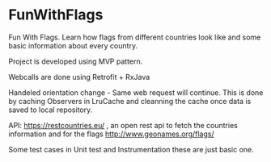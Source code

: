 # FunWithFlags

Fun With Flags. Learn how flags from different countries look like and some basic information about every country.

Project is developed using MVP pattern. 

Webcalls are done using Retrofit + RxJava

Handeled orientation change - Same web request will continue. This is done by caching Observers in LruCache and cleanning the cache once data is saved to local repository.

API:
https://restcountries.eu/ , an open rest api to fetch the countries information and for the flags  http://www.geonames.org/flags/ 

Some test cases in Unit test and Instrumentation these are just basic one.




